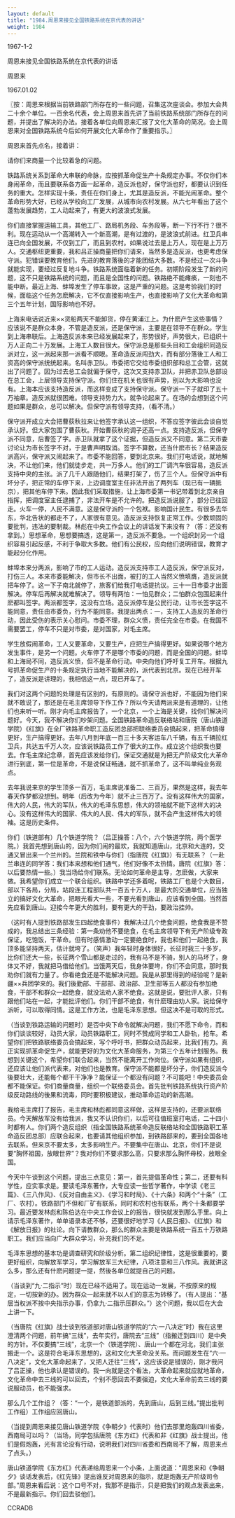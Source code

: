 ```yaml
---
layout: default
title: "1984.周恩来接见全国铁路系统在京代表的讲话"
weight: 1984
---
```


1967-1-2

周恩来接见全国铁路系统在京代表的讲话

周恩来

1967.01.02

〖按：周恩来根据当前铁路部门所存在的一些问题，召集这次座谈会。参加大会共二十余个单位。一百余名代表，会上周恩来首先讲了当前铁路系统部门所存在的问题，并提出了解决的办法。接着各单位向周恩来汇报了文化大革命的简况。会上周恩来对全国铁路系统今后如何开展文化大革命作了重要指示。〗

周恩来首先点名，接着讲：

请你们来商量一个比较着急的问题。

铁路系统关系到革命大串联的命脉，应按抓革命促生产十条规定办事。不仅你们本身闹革命，而且要联系各方面一起革命，造反派也好，保守派也好，都要认识到任务的重大。怎样实现十条，责任在你们身上，尤其是造反派，不能光闹革命。整个革命形势大好，已经从学校向工厂发展，从城市向农村发展。从六七年看出了这个蓬勃发展趋势，工人动起来了，有更大的波浪式发展。

你们直接掌握运输工具，其他工厂、路局机务段、车务段等，断一下行不行？很不利。现在运动从一个高潮转入一个新高潮，是有过渡的，是波浪式前进。红卫兵串连已向全国发展，不仅到工厂，而且到农村。如果说过去是上万人，现在是上万万人。交通枢纽更重要，我和吕正操商量把你们请来，当然多是造反派，也更考虑保守派。犯错误要教育他们。先进的教育落後的才能团结大多数。不是经过一次斗争就能实现，要经过反复地斗争。铁路系统面临着新的任务。初期阶段发生了新的问题，这不只是铁路系统的问题，而且是全国性的问题。铁路绝不能瘫痪，一刻也不能中断。最近上海、蚌埠发生了停车事故，这是严重的问题。这是考验我们的时候，面临这个任务怎麽解决，它不仅直接影响生产，也直接影响了文化大革命和第三个五年计划，国际影响也不好。

上海来电话说近来××货船两天不能卸货，停在黄浦江上。为什麽产生这些事情？应该说不是群众本身，不管是造反派，还是保守派，主要是在领导不在群众。学生到上海串联后。上海造反派本来已经发展起来了，形势很好，声势很大，已组织十万人正向二十万发展。上海工人数目很大。保守派总是那些头目和工会组织同造反派对立，这一派起来那一派看不顺眼。革命造反派闯劲大，而有部分落後工人和工资高的保守派统统起来。名叫赤卫队。市委把它交给市委组织部和总工会管，这就出了问题了。因为过去总工会就偏于保守，这次又支持赤卫队，并把赤卫队总部设在总工会，上层领导支持保守派。你们住在机关也很有声势，别以为大影响也没有。上海本应该支持造反派，而这样变成了支持保守派。保守派一下子就印了五十万袖章。造反派就很困难。领导支持势力大。就争论起来了。在场的会想到这个问题如果是群众，总可以解决。但保守派有领导支持，（看不清。）

保守派开成立大会把曹荻秋拉来让他签字承认这一组织，不答应签字彼此会谈自觉承认好。但大家包围了曹荻秋。开始曹荻秋的调子还高一点。支持造反派，但保守派不同意，后曹签了字。赤卫队就拿了这个证据，但造反派又不同意。第二天市委讨论让为市长签字不对，于是曹声明取消。签字不算数，还当什麽市长？结果造反派高兴，保守派又闹起来了。市委不能回答，要到北京来。我们打电话说，就地解决，不让他们来，他们就徒步走，共一万多人。他们的工厂调汽车很容易，造反派支持中央的主张。派了几千人跟随他们，结果打架了，伤了三个人。但保守派中有坏分子，把正常的车停下来，上边调度室主任非法开出了两列车（现已有一辆抵京），把其他车停下来。因此我们采取措施，让上海市委第一书记带着到北京亲自指挥，把调度室主任逮捕了，非法开车是不允许的。把造反派说服了，部分已往回走。火车一停，人民不满意。这是保守派的一个包袱。影响国计民生。有很多去华东，华北告状的都走不了，人家很有意见。造反派支持恢复正常工作。少数顽固的要批判，违法的要制裁。林彪在中央工作会议上的讲话发下来没有？（答：还没有拿到。）思想革命，思想要搞透，这是第一，造反派不要急。一个组织封另一个组织容易引起反感，不利于争取大多数。他们有公民权，应向他们说明错误，教育才能起分化作用。

蚌埠本来分两派，影响了市的工人运动。造反派支持市工人造反派，保守派反对，打伤三人。本来市委能解决，但市长不出面，被打的工人当然义愤填膺，造反派就把车停了。这一下子南北就停了，旅客们给我打电话提抗议。三十一日市委才出面解决。停车后再解决就难解决了。领导有两怕：一怕见群众；二怕群众包围起来什麽都叫签字。两派都签字，这没有立场。造反派停车是公民行动，让市长签字这不能同意，责任由市委负，行为不能同意。我提出两点：一，支持工人造反的革命行动，因此受伤的表示关心慰问。市委不理，群众义愤，责任完全在市委。在我国不需要罢工，停车不只是对市委，是对国家，对毛主席。

学生放假闹革命，工人又要革命，又要生产，应把生产搞得更好。如果说哪个地方发生事件，是另一个问题。火车停了不是哪个市委的问题，而是全国的问题。蚌埠和上海局不同，造反派义愤，但不是革命行动。中央向他们呼吁复工开车。根据九号抓革命促生产的十条规定执行当地不能解决的，派代表到北京。现在已经开车了，造反派是讲理的，我相信这一点，现已开车了。

我们对这两个问题的处理是有区别的，有原则的。请保守派也好，不能因为他们来就不敢说了，那还是在毛主席领导下作工作？所以今天请两派来是有道理的，让他们也来听一听。刚才向毛主席报告了，一个北京，一个上海是关键，找你们解决问题好。今天，我不解决你们吵架问题。全国铁路革命造反联络站和唐院（唐山铁道学院）《红旗》在全厂铁路革命职工造反团总部把联络委员会搞起来，把革命搞得更好，生产搞得更好。去年八月到年底一百三十多天客运车八千辆，有五千辆拉红卫兵，共达五千万人次，应该说铁路员工作了很大的工作。成立这个组织我也要去。作毛主席纪念章，首先应该发给你们，保证交通就是为把无产阶级文化大革命进行到底，第一位是革命，不是说保证畅通，就不抓革命了，这不叫单纯业务观点。

去年我说来京的学生顶多一百万，毛主席说准备二、三百万，果然是这样，我去年春天作梦都没想到。明年（后改为今年）就不止三百万了。没有这样伟大的国家，伟大的人民，伟大的军队，伟大的毛泽东思想，伟大的领袖就不能下这样大的决心。没有这样伟大的国家、伟大的人民、伟大的军队，就不会产生这样伟大的领袖。这是历史条件。

你们（铁道部有）几个铁道学院？（吕正操答：八个，六个铁道学院，两个医学院。）我首先想到唐山的，因为你们闹的最欢，我就知道唐山，北京和大连的，交通又冒出来一个兰州的。兰院和铁中与你们（指唐院《红旗》）有无联系？（一赴兰串连的同学答：我们本来想和他们通气，他们好像不太热情。唐院《红旗》答：以后要热情一些。）我当场给你们联系。无论如何革命是主导，怎麽做，大家来做。我希望你们成立一个联合组织。铁路中学还多着呢，铁路工厂也是个大数目，部以下各局，分局，站段连工程部队共一百五十万人，是最大的交通单位，应当独立的搞好文化大革命，把眼光看大一些，不要光看到唐山，应该看到全国。当然首先应看到唐山。迎接今年更大的胜利，要有更大的干劲，要政治挂帅。

（这时有人提到铁路部发生四起绝食事件）我解决过几个绝食问题，绝食我是不赞成的，我总结出三条经验：第一条劝他不要绝食，在毛主席领导下有无产阶级专政保证，吃饱饭，干革命。但有时感情激动一定要绝食时，我也和他们一起绝食，我顶多能坚持两天，估计就垮了。（笑声）我年轻时身体很好，长征时我三十多岁，比你们还大一些，长征两个雪山都是走过的，我有马不是不骑，别人的马坏了，身体又不好，我就把马借给他们。当饿两天后，我身体要垮，你们不会同意，那时我劝你们就有力量了。你看绝食还是不能解决问题。我是从那里得到的经验呢？是新疆××兵团学来的。我们後勤部、干部部、政治部、卫生部等五人都没有参加绝食，干部不和群众一起绝食，就没法劝人家不绝食。这就是说，要批评人家，只有跟他们站在一起，才能批评他们。你们干部不绝食，有什麽理由劝人家。说给保守派听，可以取得同情。这是工作方法，也是毛泽东思想。但这决不是可取的形式。

（当谈到铁路运输的问题时）是否中央下命令就解决问题，我们不愿下命令，而和你们谈谈较好，动员大家，动员铁路职工，同时不赞成同学和工人卧轨，抢车。希望你们把铁路联络委员会搞起来，写个呼吁书，把群众动员起来，比我们有力。真正实现抓革命促生产，就能更好的为文化大革命服务，为第三个五年计划服务。我想到关键这个，希望你们联合起来，当然不能离开工作岗位。保守派如果有组织，还应该让他们派代表来，对他们也是教育。保守派不能都是坏分子，你们造反派今後要壮大，还能每个都干干净净？能保证一个都没有问题？不可能吧！中央委员会都不能保证。你们商量商量，组织一个联络委员会。首先批判铁路系统执行资产阶级反动路线的後果和流毒，同时要积极建议，推动革命运动的新高潮。

我给毛主席打了报告，毛主席和林彪都同意这样做，这样是支持的，还要派联络员。今天解放军没有给我派，我又不认识你们，以后可往值班室打电话，二十四小时都有人。你们两个造反组织（指全国铁路系统革命造反联络站和全国铁路职工革命造反团总部）应联合起来，也要请其他组织参加，到铁路部来的，要到全国各地去联系。但来京不要太多，太多影响生产。不要集中在唐山、北京，你们不是说要“胸怀祖国，放眼世界”？我对你们不要求那么高，只要求那么胸怀母校，放眼全国。

今天中午谈到这个问题，提出三点意见：第一，首先提倡革命性；第二，还要有科学性，应实事求是。要读毛泽东著作，大专应读一些哲学著作，中学读《老三篇》、《三八作风》、《反对自由主义》、《学习和时局》、《十六条》和两个“十条”（工厂、农村）。铁路部门不但和厂矿有联系，同时和农村也有联系，两个十条都要学习。最近要发林彪和陈伯达在中央工作会议上的报告，很快就发到那么手里。向上请示毛泽东著作，单单语录本还不够，还要很好地学习《人民日报》、《红旗》和《解放日报》的社论。向下请教群众，那么的群众主要是铁路系统一百五十万铁路职工。我们应当向广大群众学习，补充我们的不足。

毛泽东思想的基本功是调查研究和阶级分析。第二组织纪律性，这是很重要的，要更好组织，向解放军学习，学习解放军三大纪律，八项注意和三八作风。我就讲这么多，那么还有什麽问题提一提，然後各单位就提自己的问题。

（当谈到“九·二指示”时）现在已经不适用了。现在运动一发展，不按原来的规定，一切按新的办。因为群众一起来就不以人们的意志为转移了。（有人提出：“基层当权派不按中央指示办事，仍拿九·二指示压群众。”）这个问题，我以后在大会上讲一下。

（当唐院《红旗》战士谈到铁道部对唐山铁道学院的“六·一八决定”时）我在这里澄清两个问题，前年搞“三线”，去年实行。唐院去“三线”（指搬迁到四川）是中央的方针。不仅要搞“三线”，北京一个（铁道学院）、唐山一个都在河北，我们主张搬走一个。这是符合毛泽东思想的，这和文化大革命没关系。而问题发生在“六·一八决定”，文化大革命起来了，又把人迁往“三线”，这应该说是错误的，刚才我问了吕正操，他也承认是错误的。我一向就是这个看法，大革命起来就应就地革命，文化革命中去三线的可以回去，个别不愿回去不要强迫，文化大革命前去三线的要说服动员，也不能强求。

那么几个工作组？（答：“一个，是铁道部派的，先到唐山，后到三线。”提出批判工作组）工作组应回唐山。

（当提到周恩来接见唐山铁道学院《争朝夕》代表时）他们去那里炮轰四川省委，西南局可以吗？（当场，同学包括唐院《东方红》代表和非《红旗》战士提出，他们是假炮轰，光有言论没有行动，说明我们对四川省委和西南局不了解，周恩来点了点头。）

唐山铁道学院《东方红》代表递给周恩来一个小条，上面说道：“周恩来和《争朝夕》谈话发表后，《红先锋》提出谁反对周恩来的指示，就是炮轰无产阶级司令部。”周恩来看后说：这个口号不对，我那不是指示，只是把我们的观点发表出来，不是最新指示。你们回去驳他们。

CCRADB

